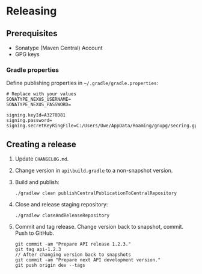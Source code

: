 # Releasing

## Prerequisites

- Sonatype (Maven Central) Account
- GPG keys

### Gradle properties

Define publishing properties in `~/.gradle/gradle.properties`:

```
# Replace with your values
SONATYPE_NEXUS_USERNAME=
SONATYPE_NEXUS_PASSWORD=

signing.keyId=A3270D81
signing.password=
signing.secretKeyRingFile=C:/Users/Uwe/AppData/Roaming/gnupg/secring.gpg
```

## Creating a release

1. Update `CHANGELOG.md`.

2. Change version in `api\build.gradle` to a non-snapshot version.

3. Build and publish:

    ```
    ./gradlew clean publishCentralPublicationToCentralRepository
    ```

4. Close and release staging repository:

    ```
    ./gradlew closeAndReleaseRepository
    ```

5. Commit and tag release. Change version back to snapshot, commit. Push to GitHub.

    ```
    git commit -am "Prepare API release 1.2.3."
    git tag api-1.2.3
    // After changing version back to snapshots
    git commit -am "Prepare next API development version."
    git push origin dev --tags
    ```

